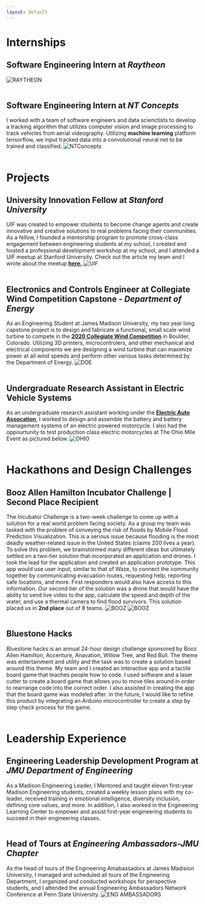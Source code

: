 ```yaml
---
layout: default
---
```


<!-- [Check out my personal page](./personal.html). -->


# Internships 

## Software Engineering Intern at _Raytheon_
![RAYTHEON](https://payneandrew.github.io/images/raytheon_intern.jpg)
<br><br>

## Software Engineering Intern at _NT Concepts_
I worked with a team of software engineers and data scienctists to develop a tracking algorithm that utilizes computer vision and image processing to track vehicles from aerial videography. Utilizing **machine learning** platform tensorflow, we input tracked data into a convolutional neural net to be trained and classified.
![NTConcepts](https://payneandrew.github.io/images/NTConcepts_intern.jpg)
<br><br>

# Projects

## University Innovation Fellow at _Stanford University_
UIF was created to empower students to become change agents and create innovative and creative solutions to real problems facing their communities. As a fellow, I founded a mentorship program to promote cross-class engagement between engineering students at my school, I created and hosted a professional development workshop at my school, and I attended a UIF meetup at Stanford University. Check out the article my team and I wrote about the meetup <a href="https://www.linkedin.com/pulse/5-ways-we-think-differently-after-attending-fellows-valley-mccullagh/">**here.**</a>
![UIF](https://payneandrew.github.io/images/UIF.jpg)
<br><br>

## Electronics and Controls Engineer at Collegiate Wind Competition Capstone - _Department of Energy_
As an Engineering Student at James Madison University, my two year long capstone project is to design and fabricate a functional, small scale wind turbine to compete in the <a href="https://www.energy.gov/eere/collegiatewindcompetition/collegiate-wind-competition">**2020 Collegiate Wind Competition**</a> in Boulder, Colorado. Utilizing 3D printers, microcontrolers, and other mechanical and electrical components we are designing a wind turbine that can maximize power at all wind speeds and perform other various tasks determined by the Department of Energy.
![DOE](https://payneandrew.github.io/images/DOE.jpg)
<br><br>

## Undergraduate Research Assistant in Electric Vehicle Systems
As an undergraduate research assistant working under the <a href="https://eaa-1967.clubexpress.com/content.aspx?sl=1344415327">**Electric Auto Assocation**</a>, I worked to design and assemble the battery and battery management systems of an electric powered motorcycle. I also had the oppourtunity to test production class electric motorcycles at The Ohio Mile Event as pictured below.
![OHIO](https://payneandrew.github.io/images/ohio.jpg)
<br><br>


# Hackathons and Design Challenges

## Booz Allen Hamilton Incubator Challenge | Second Place Recipient
The Incubator Challenge is a two-week challenge to come up with a solution for a real world problem facing society. As a group my team was tasked with the problem of conveying the risk of floods by Mobile Flood Prediction Visualization. This is a serious issue because flooding is the most deadly weather-related issue in the United States (claims 200 lives a year). To solve this problem, we brainstormed many different ideas but ultimately settled on a two-tier solution that incorporated an application and drones. I took the lead for the application and created an application prototype. This app would use user input, similar to that of Waze, to connect the community together by communicating evacuation routes, requesting help, reporting safe locations, and more. First responders would also have access to this information. Our second tier of the solution was a drone that would have the ability to send live video to the app, calculate the speed and depth of the water, and use a thermal camera to find flood survivors.
This solution placed us in **2nd place** out of 8 teams.
![BOOZ](https://payneandrew.github.io/images/app_screenshot.jpg)
![BOOZ](https://payneandrew.github.io/images/app_screenshot_2.jpg)
<br><br>

## Bluestone Hacks
Bluestone hacks is an annual 24-hour design challenge sponsored by Booz Allen Hamilton, Accenture, Anavation, Willow Tree, and Red Bull. The theme was entertainment and utility and the task was to create a solution based around this theme. My team and I created an interactive app and a tactile board game that teaches people how to code. I used software and a laser cutter to create a board game that allows you to move tiles around in order to rearrange code into the correct order. I also assisted in creating the app that the board game was modeled after. In the future, I would like to refine this product by integrating an Arduino microcontroller to create a step by step check process for the game.
<br><br>

# Leadership Experience

## Engineering Leadership Development Program at _JMU Department of Engineering_
As a Madison Engineering Leader, I Mentored and taught eleven first-year Madison Engineering students, created a weekly lesson plans with my co-leader, received training in emotional intelligence, diversity inclusion, defining core values, and more. In addition, I also worked in the Engineering Learning Center to empower and assist first-year engineering students to succeed in their engineering classes.
<br><br>

## Head of Tours at _Engineering Ambassadors-JMU Chapter_
As the head of tours of the Engineering Amabassadors at James Madision University, I managed and scheduled all tours of the Engineering Department, I organized and conducted workshops for perspective students, and I attended the annual Engineering Ambassadors Network Conference at Penn State University. 
![ENG AMBASSADORS](https://payneandrew.github.io/images/amabassador.jpg)
<br><br>


